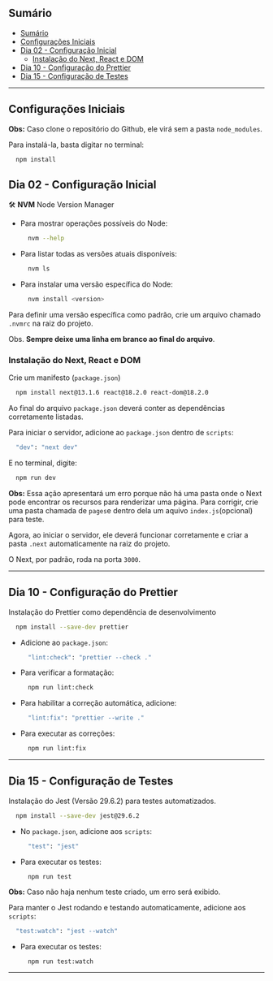 ## Sumário
- [Sumário](#sumário)
- [Configurações Iniciais](#configurações-iniciais)
- [Dia 02 - Configuração Inicial](#dia-02---configuração-inicial)
  - [Instalação do Next, React e DOM](#instalação-do-next-react-e-dom)
- [Dia 10 - Configuração do Prettier](#dia-10---configuração-do-prettier)
- [Dia 15 - Configuração de Testes](#dia-15---configuração-de-testes)

---

## Configurações Iniciais

**Obs:** Caso clone o repositório do Github, ele virá sem a pasta `node_modules`. 

Para instalá-la, basta digitar no terminal:
  ```sh
    npm install
  ```

## Dia 02 - Configuração Inicial

🛠️ **NVM** Node Version Manager
- Para mostrar operações possíveis do Node:
  ```sh
    nvm --help
  ```
- Para listar todas as versões atuais disponíveis:
  ```sh
    nvm ls
  ```
- Para instalar uma versão específica do Node:
  ```sh
    nvm install <version>
  ```

Para definir uma versão específica como padrão, crie um arquivo chamado `.nvmrc` na raiz do projeto.

Obs. **Sempre deixe uma linha em branco ao final do arquivo**.


### Instalação do Next, React e DOM

Crie um manifesto (`package.json`)
  ```sh
    npm install next@13.1.6 react@18.2.0 react-dom@18.2.0
  ```

Ao final do arquivo `package.json` deverá conter as dependências corretamente listadas.

Para iniciar o servidor, adicione ao `package.json` dentro de `scripts`:
  ```sh
    "dev": "next dev"
  ```

E no terminal, digite:
  ```sh
    npm run dev
  ```

**Obs:** Essa ação apresentará um erro porque não há uma pasta onde o Next pode encontrar os recursos para renderizar uma página.
Para corrigir, crie uma pasta chamada de `pages`e dentro dela um aquivo `index.js`(opcional) para teste.

Agora, ao iniciar o servidor, ele deverá funcionar corretamente e criar a pasta `.next` automaticamente na raiz do projeto.

O Next, por padrão, roda na porta `3000`.

---

## Dia 10 - Configuração do Prettier
Instalação do Prettier como dependência de desenvolvimento
  ```sh
    npm install --save-dev prettier
  ```

  - Adicione ao `package.json`:
    ```sh
      "lint:check": "prettier --check ."
    ```

  - Para verificar a formatação:
    ```sh
      npm run lint:check
    ```

  - Para habilitar a correção automática, adicione:
      ```sh
        "lint:fix": "prettier --write ."
      ```

  - Para executar as correções:
    ```sh
      npm run lint:fix
    ```


---

## Dia 15 - Configuração de Testes
Instalação do Jest (Versão 29.6.2) para testes automatizados.
  ```sh
    npm install --save-dev jest@29.6.2
  ```

  - No `package.json`, adicione aos `scripts`:
    ```sh
      "test": "jest"
    ```
  
  - Para executar os testes:
    ```sh
      npm run test
    ```

  **Obs:** Caso não haja nenhum teste criado, um erro será exibido.

Para manter o Jest rodando e testando automaticamente, adicione aos `scripts`:
```sh
  "test:watch": "jest --watch"
```

- Para executar os testes:
  ```
    npm run test:watch
  ```

--- 